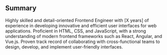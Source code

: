 ## Summary

Highly skilled and detail-oriented Frontend Engineer with [X years] of experience in developing innovative and efficient user interfaces for web applications. Proficient in HTML, CSS, and JavaScript, with a strong understanding of modern frontend frameworks such as React, Angular, and Vue.js. Proven track record of collaborating with cross-functional teams to design, develop, and implement user-friendly interfaces.
